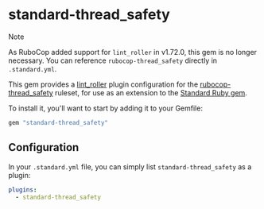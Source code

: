 # standard-thread_safety

> [!NOTE]
> As RuboCop added support for `lint_roller` in v1.72.0, this gem is no longer necessary. You can reference `rubocop-thread_safety` directly in `.standard.yml`.

This gem provides a [lint_roller](https://github.com/standardrb/lint_roller)
plugin configuration for the
[rubocop-thread_safety](https://github.com/rubocop/rubocop-thread_safety) ruleset, for use
as an extension to the [Standard Ruby
gem](https://github.com/standardrb/standard).

To install it, you'll want to start by adding it to your Gemfile:

```ruby
gem "standard-thread_safety"
```

## Configuration

In your `.standard.yml` file, you can simply list `standard-thread_safety` as a plugin:

```yaml
plugins:
  - standard-thread_safety
```
